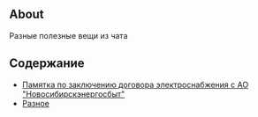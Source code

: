 ## About

Разные полезные вещи из чата

## Содержание

- [Памятка по заключению договора электроснабжения с АО "Новосибирскэнергосбыт"](nskes-agreement-manual.md)
- [Разное](misc.md)
